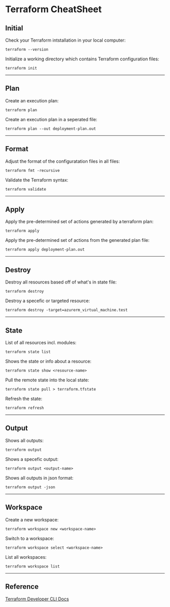 # Terraform CheatSheet

## Initial
Check your Terraform intstallation in your local computer:
```
terraform --version
```

Initialize a working directory which contains Terraform configuration files:
```
terraform init
```
---
## Plan
Create an execution plan:
```
terraform plan
```

Create an execution plan in a seperated file:
```
terraform plan --out deployment-plan.out
```
---
## Format
Adjust the format of the configuratation files in all files:
```
terraform fmt -recursive 
```

Validate the Terraform syntax:
```
terraform validate
```
---
## Apply
Apply the pre-determined set of actions generated by a terraform plan:
```
terraform apply
```

Apply the pre-determined set of actions from the generated plan file:
```
terraform apply deployment-plan.out
```
---
## Destroy
Destroy all resources based off of what's in state file:
```
terraform destroy
```

Destroy a specefic or targeted resource:
```
terraform destroy -target=azurerm_virtual_machine.test
```
---
## State
List of all resources incl. modules:
```
terraform state list
```

Shows the state or info about a resource:
```
terraform state show <resource-name>
```

Pull the remote state into the local state:
```
terraform state pull > terraform.tfstate
```

Refresh the state:
```
terraform refresh
```
---
## Output
Shows all outputs:
```
terraform output
```

Shows a specefic output:
```
terraform output <output-name>
```

Shows all outputs in json format:
```
terraform output -json
```
---
## Workspace
Create a new workspace:
```
terraform workspace new <workspace-name>
```

Switch to a workspace:
```
terraform workspace select <workspace-name>
```

List all workspaces:
```
terraform workspace list
```

---

## Reference
[Terraform Developer CLI Docs](https://developer.hashicorp.com/terraform/cli)